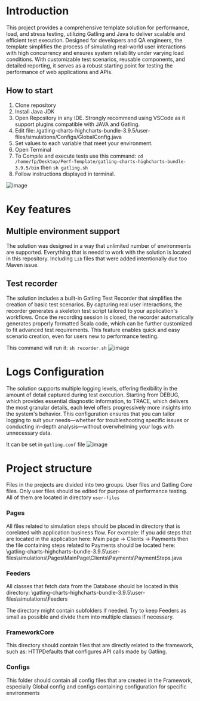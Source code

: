 # Introduction
This project provides a comprehensive template solution for performance, load, and stress testing, utilizing Gatling and Java to deliver scalable and efficient test execution. Designed for developers and QA engineers, the template simplifies the process of simulating real-world user interactions with high concurrency and ensures system reliability under varying load conditions. With customizable test scenarios, reusable components, and detailed reporting, it serves as a robust starting point for testing the performance of web applications and APIs.

## How to start
1. Clone repository
2. Install Java JDK
3. Open Repository in any IDE. Strongly recommend using VSCode as it support plugins compatible with JAVA and Gatling.
4. Edit file: /gatling-charts-highcharts-bundle-3.9.5/user-files/simulations/Configs/GlobalConfig.java
5. Set values to each variable that meet your environment.
6. Open Terminal
7. To Compile and execute tests use this command: `cd /home/fp/Desktop/Perf-Template/gatling-charts-highcharts-bundle-3.9.5/bin` then `sh gatling.sh`
8. Follow instructions displayed in terminal.

![image](https://github.com/user-attachments/assets/11baea46-cc8f-49a9-b64c-65e723890419)



# Key features
## Multiple environment support
The solution was designed in a way that unlimited number of environments are supported. Everything that is needd to work with the solution is located in this repository. 
Including `Lib` files that were added intentionally due too Maven issue.

## Test recorder
The solution includes a built-in Gatling Test Recorder that simplifies the creation of basic test scenarios. By capturing real user interactions, the recorder generates a skeleton test script tailored to your application's workflows. Once the recording session is closed, the recorder automatically generates properly formatted Scala code, which can be further customized to fit advanced test requirements. This feature enables quick and easy scenario creation, even for users new to performance testing.

This command will run it: `sh recorder.sh`
![image](https://github.com/user-attachments/assets/ae85bbcb-4479-4beb-8780-20a6ef05cb46)


# Logs Configuration

The solution supports multiple logging levels, offering flexibility in the amount of detail captured during test execution. Starting from DEBUG, which provides essential diagnostic information, to TRACE, which delivers the most granular details, each level offers progressively more insights into the system's behavior. This configuration ensures that you can tailor logging to suit your needs—whether for troubleshooting specific issues or conducting in-depth analysis—without overwhelming your logs with unnecessary data.

It can be set in `gatling.conf` file
![image](https://github.com/user-attachments/assets/f5213514-c5f2-489f-807c-58ed2aa91b85)



# Project structure
Files in the projects are divided into two groups. User files and Gatling Core files.
Only user files should be edited for purpose of performance testing. All of them are located in directory `user-files`

### Pages
All files related to simulation steps should be placed in directory that is corelated with application business flow. For example: If you add steps that are located in the application here: Main page → Clients → Payments then the file containing steps related to Payments should be located here: 
\gatling-charts-highcharts-bundle-3.9.5\user-files\simulations\Pages\MainPage\Clients\Payments\PaymentSteps.java

### Feeders
All classes that fetch data from the Database should be located in this directory:
\gatling-charts-highcharts-bundle-3.9.5\user-files\simulations\Feeders

The directory might contain subfolders if needed. Try to keep Feeders as small as possible and divide them into multiple classes if necessary.

### FrameworkCore
This directory should contain files that are directly related to the framework, such as: HTTPDefaults that configures API calls made by Gatling.

### Configs
This folder should contain all config files that are created in the Framework, especially Global config and configs containing configuration for specific  environments
